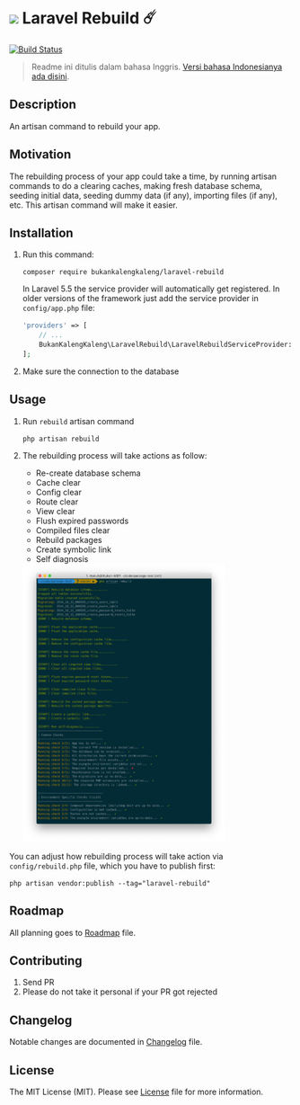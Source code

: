 # <img src="https://seeklogo.com/images/L/laravel-logo-9B01588B1F-seeklogo.com.png" width="24px"> Laravel Rebuild ☄️

[![Build Status](https://travis-ci.org/bukankalengkaleng/laravel-rebuild.svg?branch=master)](https://travis-ci.org/bukankalengkaleng/laravel-rebuild)

> Readme ini ditulis dalam bahasa Inggris. [Versi bahasa Indonesianya ada disini](https://github.com/bukankalengkaleng/laravel-rebuild/blob/master/README.md).

## Description

An artisan command to rebuild your app.

## Motivation

The rebuilding process of your app could take a time, by running artisan commands to do a clearing caches, making fresh database schema, seeding initial data, seeding dummy data (if any), importing files (if any), etc. This artisan command will make it easier.

## Installation

1. Run this command:
    ```
    composer require bukankalengkaleng/laravel-rebuild
    ```

    In Laravel 5.5 the service provider will automatically get registered. In older versions of the framework just add the service provider in `config/app.php` file:

    ```php
    'providers' => [
        // ...
        BukanKalengKaleng\LaravelRebuild\LaravelRebuildServiceProvider::class,
    ];
    ```
1. Make sure the connection to the database

## Usage

1. Run `rebuild` artisan command
    ```
    php artisan rebuild
    ```
1. The rebuilding process will take actions as follow:
    - Re-create database schema
    - Cache clear
    - Config clear
    - Route clear
    - View clear
    - Flush expired passwords
    - Compiled files clear
    - Rebuild packages
    - Create symbolic link
    - Self diagnosis

    <img src="screenshots/02.png" width="75%">

You can adjust how rebuilding process will take action via `config/rebuild.php` file, which you have to publish first:

```
php artisan vendor:publish --tag="laravel-rebuild"
```

## Roadmap

All planning goes to [Roadmap](https://github.com/bukankalengkaleng/laravel-rebuild/blob/master/ROADMAP.md) file.

## Contributing

1. Send PR
1. Please do not take it personal if your PR got rejected

## Changelog

Notable changes are documented in [Changelog](https://github.com/bukankalengkaleng/laravel-rebuild/blob/master/CHANGELOG.md) file.

## License

The MIT License (MIT). Please see [License](https://github.com/bukankalengkaleng/laravel-rebuild/blob/master/LICENSE.md) file for more information.
